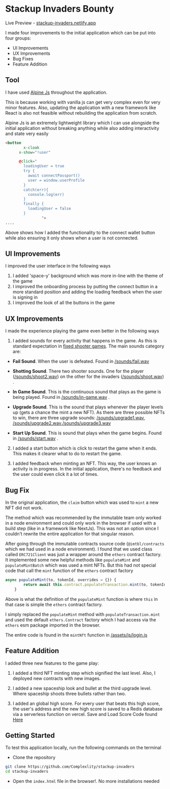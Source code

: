 # Stackup Invaders Bounty

Live Preview - [stackup-invaders.netlify.app](https://stackup-invaders.netlify.app)

I made four improvements to the initial application which can be put into four groups:

- UI Improvements
- UX Improvements
- Bug Fixes
- Feature Addition

## Tool

I have used [Alpine Js](https://alpinejs.dev/) throughout the application.

This is because working with vanilla js can get very complex even for very minor features. Also, updating the application with a new framework like React is also not feasible without rebuilding the application from scratch.

Alpine Js is an extremely lightweight library which I can use alongside the initial application without breaking anything while also adding interactivity and state very easily

```html
<button
        x-cloak
      x-show="!user"

      @click="
        loadingUser = true
        try {
          await connectPassport()
          user = window.userProfile
        }
        catch(err){
          console.log(err)
        }
        finally {
          loadingUser = false
        }
				">
....
```

Above shows how I added the functionality to the connect wallet button while also ensuring it only shows when a user is not connected.

## UI Improvements

I improved the user interface in the following ways

1. I added 'space-y' background which was more in-line with the theme of the game
2. I improved the onboarding process by putting the connect button in a more standard position and adding the loading feedback when the user is signing in
3. I improved the look of all the buttons in the game

## UX Improvements

I made the experience playing the game even better in the following ways

1. I added sounds for every activity that happens in the game. As this is standard expectation in [fixed shooter games](https://en.wikipedia.org/wiki/Category:Fixed_shooters).
The main sounds category are:

- **Fail Sound**. When the user is defeated. Found in [/sounds/fail.wav](/sounds/fail.wav)
- **Shotting Sound**. There two shooter sounds. One for the player ([/sounds/shoot2.wav](/sounds/shoot2.wav)) on the other for the invaders
([/sounds/shoot.wav](/sounds/shoot.wav)) .
- **In Game Sound**. This is the continuous sound that plays as the game is being played. Found in [/sounds/in-game.wav](/sounds/in-game.wav) .
- **Upgrade Sound**. This is the sound that plays whenever the player levels up (gets a chance the mint a new NFT). As there are three possible NFTs to win, there are three upgrade sounds: [/sounds/upgrade1.wav](/sounds/upgrade1.wav),
[/sounds/upgrade2.wav](/sounds/upgrade2.wav),[/sounds/upgrade3.wav](/sounds/upgrade3.wav)

- **Start Up Sound**. This is sound that plays when the game begins. Found in [/sounds/start.wav](/sounds/start.wav) .

2. I added a start button which is click to restart the game when it ends. This makes it clearer what to do to restart the game.

3. I added feedback when minting an NFT. This way, the user knows an activity is in progress. In the initial application, there's no feedback and the user could even click it a lot of times.

## Bug Fix

In the original application, the `claim` button which was used to `mint` a new NFT did not work.

The method which was recommended by the immutable team only worked in a node environment and could only work in the browser if used with a build step (like in a framework like NextJs). This was not an option since I couldn't rewrite the entire application for that singular reason.

After going through the immutable contracts source code (`@imtbl/contracts` which we had used in a node environment). I found that we used class called `ERC721Client` was just a wrapper around the `ethers` contract factory. It implemented some new helpful methods like `populateMint` and `populateMintBatch` which was used a mint NFTs. But this had not special code that call the `mint` function of the `ethers` contract factory

```javascript
async populateMint(to, tokenId, overrides = {}) {
        return await this.contract.populateTransaction.mint(to, tokenId, { ...overrides_1.defaultGasOverrides, ...overrides });
    }
```

Above is what the definition of the `populateMint` function is where `this` in that case is simple the `ethers` contract factory.

I simply replaced the `populateMint` method with `populateTransaction.mint` and used the default `ethers.Contract` factory which I had access via the `ethers` esm package imported in the browser.

The entire code is found in the `mintNft` function in  [/assets/js/login.js](/assets/js/login.js)

## Feature Addition

I added three new features to the game play:

1. I added a third NFT minting step which signified the last level. Also, I deployed new contracts with new images.

2. I added a new spaceship look and bullet at the third upgrade level. Where spaceship shoots three bullets rather than two.

3. I added an global high score. For every user that beats this high score, the user's address and the new high score is saved to a Redis database via a serverless function on vercel.
Save and Load Score Code found [Here](https://github.com/Complexlity/immutable-game/blob/main/src/pages/api/scoring.js)

## Getting Started

To test this application locally, run the following commands on the terminal

- Clone the repository

```bash
git clone https://github.com/Complexlity/stackup-invaders
cd stackup-invaders
```

- Open the `index.html` file in the browser!. No more installations needed
